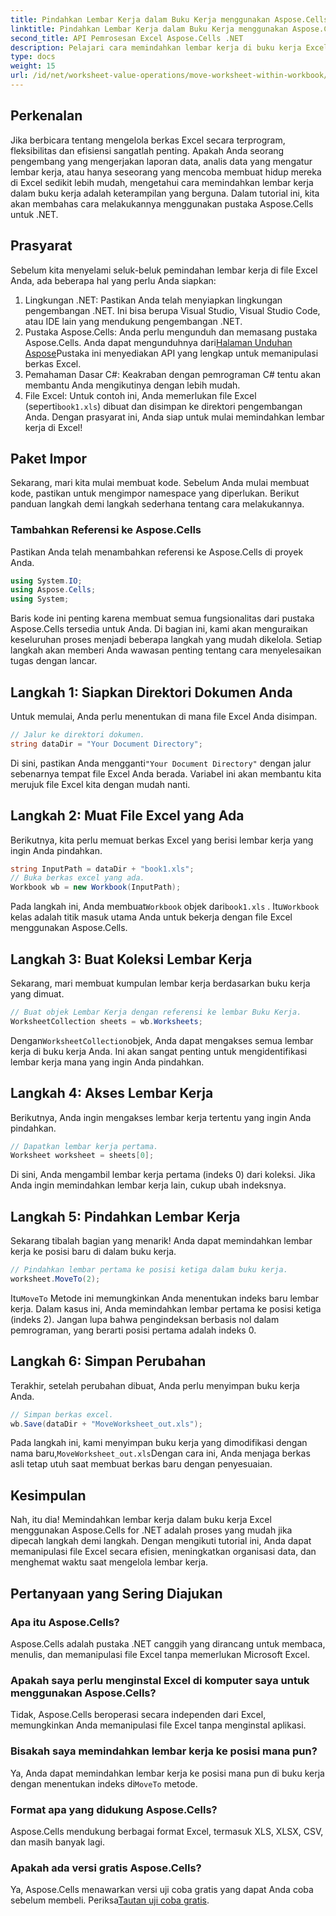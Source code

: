 ```yaml
---
title: Pindahkan Lembar Kerja dalam Buku Kerja menggunakan Aspose.Cells
linktitle: Pindahkan Lembar Kerja dalam Buku Kerja menggunakan Aspose.Cells
second_title: API Pemrosesan Excel Aspose.Cells .NET
description: Pelajari cara memindahkan lembar kerja di buku kerja Excel menggunakan Aspose.Cells for .NET dengan tutorial langkah demi langkah ini. Tingkatkan pengelolaan berkas Excel Anda.
type: docs
weight: 15
url: /id/net/worksheet-value-operations/move-worksheet-within-workbook/
---
```

## Perkenalan
Jika berbicara tentang mengelola berkas Excel secara terprogram, fleksibilitas dan efisiensi sangatlah penting. Apakah Anda seorang pengembang yang mengerjakan laporan data, analis data yang mengatur lembar kerja, atau hanya seseorang yang mencoba membuat hidup mereka di Excel sedikit lebih mudah, mengetahui cara memindahkan lembar kerja dalam buku kerja adalah keterampilan yang berguna. Dalam tutorial ini, kita akan membahas cara melakukannya menggunakan pustaka Aspose.Cells untuk .NET. 
## Prasyarat
Sebelum kita menyelami seluk-beluk pemindahan lembar kerja di file Excel Anda, ada beberapa hal yang perlu Anda siapkan:
1. Lingkungan .NET: Pastikan Anda telah menyiapkan lingkungan pengembangan .NET. Ini bisa berupa Visual Studio, Visual Studio Code, atau IDE lain yang mendukung pengembangan .NET.
2. Pustaka Aspose.Cells: Anda perlu mengunduh dan memasang pustaka Aspose.Cells. Anda dapat mengunduhnya dari[Halaman Unduhan Aspose](https://releases.aspose.com/cells/net/)Pustaka ini menyediakan API yang lengkap untuk memanipulasi berkas Excel.
3. Pemahaman Dasar C#: Keakraban dengan pemrograman C# tentu akan membantu Anda mengikutinya dengan lebih mudah.
4.  File Excel: Untuk contoh ini, Anda memerlukan file Excel (seperti`book1.xls`) dibuat dan disimpan ke direktori pengembangan Anda.
Dengan prasyarat ini, Anda siap untuk mulai memindahkan lembar kerja di Excel!
## Paket Impor 
Sekarang, mari kita mulai membuat kode. Sebelum Anda mulai membuat kode, pastikan untuk mengimpor namespace yang diperlukan. Berikut panduan langkah demi langkah sederhana tentang cara melakukannya.
### Tambahkan Referensi ke Aspose.Cells
Pastikan Anda telah menambahkan referensi ke Aspose.Cells di proyek Anda.
```csharp
using System.IO;
using Aspose.Cells;
using System;
```
Baris kode ini penting karena membuat semua fungsionalitas dari pustaka Aspose.Cells tersedia untuk Anda.
Di bagian ini, kami akan menguraikan keseluruhan proses menjadi beberapa langkah yang mudah dikelola. Setiap langkah akan memberi Anda wawasan penting tentang cara menyelesaikan tugas dengan lancar.
## Langkah 1: Siapkan Direktori Dokumen Anda
Untuk memulai, Anda perlu menentukan di mana file Excel Anda disimpan.
```csharp
// Jalur ke direktori dokumen.
string dataDir = "Your Document Directory";
```
 Di sini, pastikan Anda mengganti`"Your Document Directory"` dengan jalur sebenarnya tempat file Excel Anda berada. Variabel ini akan membantu kita merujuk file Excel kita dengan mudah nanti.
## Langkah 2: Muat File Excel yang Ada
Berikutnya, kita perlu memuat berkas Excel yang berisi lembar kerja yang ingin Anda pindahkan.
```csharp
string InputPath = dataDir + "book1.xls";
// Buka berkas excel yang ada.
Workbook wb = new Workbook(InputPath);
```
 Pada langkah ini, Anda membuat`Workbook` objek dari`book1.xls` . Itu`Workbook` kelas adalah titik masuk utama Anda untuk bekerja dengan file Excel menggunakan Aspose.Cells.
## Langkah 3: Buat Koleksi Lembar Kerja
Sekarang, mari membuat kumpulan lembar kerja berdasarkan buku kerja yang dimuat.
```csharp
// Buat objek Lembar Kerja dengan referensi ke lembar Buku Kerja.
WorksheetCollection sheets = wb.Worksheets;
```
 Dengan`WorksheetCollection`objek, Anda dapat mengakses semua lembar kerja di buku kerja Anda. Ini akan sangat penting untuk mengidentifikasi lembar kerja mana yang ingin Anda pindahkan.
## Langkah 4: Akses Lembar Kerja
Berikutnya, Anda ingin mengakses lembar kerja tertentu yang ingin Anda pindahkan.
```csharp
// Dapatkan lembar kerja pertama.
Worksheet worksheet = sheets[0];
```
Di sini, Anda mengambil lembar kerja pertama (indeks 0) dari koleksi. Jika Anda ingin memindahkan lembar kerja lain, cukup ubah indeksnya.
## Langkah 5: Pindahkan Lembar Kerja
Sekarang tibalah bagian yang menarik! Anda dapat memindahkan lembar kerja ke posisi baru di dalam buku kerja.
```csharp
// Pindahkan lembar pertama ke posisi ketiga dalam buku kerja.
worksheet.MoveTo(2);
```
 Itu`MoveTo` Metode ini memungkinkan Anda menentukan indeks baru lembar kerja. Dalam kasus ini, Anda memindahkan lembar pertama ke posisi ketiga (indeks 2). Jangan lupa bahwa pengindeksan berbasis nol dalam pemrograman, yang berarti posisi pertama adalah indeks 0.
## Langkah 6: Simpan Perubahan
Terakhir, setelah perubahan dibuat, Anda perlu menyimpan buku kerja Anda.
```csharp
// Simpan berkas excel.
wb.Save(dataDir + "MoveWorksheet_out.xls");
```
 Pada langkah ini, kami menyimpan buku kerja yang dimodifikasi dengan nama baru,`MoveWorksheet_out.xls`Dengan cara ini, Anda menjaga berkas asli tetap utuh saat membuat berkas baru dengan penyesuaian.
## Kesimpulan
Nah, itu dia! Memindahkan lembar kerja dalam buku kerja Excel menggunakan Aspose.Cells for .NET adalah proses yang mudah jika dipecah langkah demi langkah. Dengan mengikuti tutorial ini, Anda dapat memanipulasi file Excel secara efisien, meningkatkan organisasi data, dan menghemat waktu saat mengelola lembar kerja.
## Pertanyaan yang Sering Diajukan
### Apa itu Aspose.Cells?  
Aspose.Cells adalah pustaka .NET canggih yang dirancang untuk membaca, menulis, dan memanipulasi file Excel tanpa memerlukan Microsoft Excel.
### Apakah saya perlu menginstal Excel di komputer saya untuk menggunakan Aspose.Cells?  
Tidak, Aspose.Cells beroperasi secara independen dari Excel, memungkinkan Anda memanipulasi file Excel tanpa menginstal aplikasi.
### Bisakah saya memindahkan lembar kerja ke posisi mana pun?  
 Ya, Anda dapat memindahkan lembar kerja ke posisi mana pun di buku kerja dengan menentukan indeks di`MoveTo` metode.
### Format apa yang didukung Aspose.Cells?  
Aspose.Cells mendukung berbagai format Excel, termasuk XLS, XLSX, CSV, dan masih banyak lagi.
### Apakah ada versi gratis Aspose.Cells?  
Ya, Aspose.Cells menawarkan versi uji coba gratis yang dapat Anda coba sebelum membeli. Periksa[Tautan uji coba gratis](https://releases.aspose.com/).